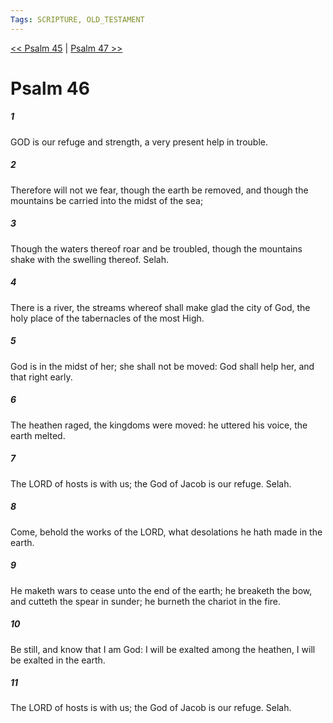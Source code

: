```yaml
---
Tags: SCRIPTURE, OLD_TESTAMENT
---
```


[<< Psalm 45](OLD_TESTAMENT/19_Psalms/Psalm_45.md) | [Psalm 47 >>](OLD_TESTAMENT/19_Psalms/Psalm_47.md)

# Psalm 46

##### 1
 GOD is our refuge and strength, a very present help in trouble.
##### 2
 Therefore will not we fear, though the earth be removed, and though the mountains be carried into the midst of the sea;
##### 3
 Though the waters thereof roar and be troubled, though the mountains shake with the swelling thereof.  Selah.
##### 4
 There is a river, the streams whereof shall make glad the city of God, the holy place of the tabernacles of the most High.
##### 5
 God is in the midst of her; she shall not be moved: God shall help her, and that right early.
##### 6
 The heathen raged, the kingdoms were moved: he uttered his voice, the earth melted.
##### 7
 The LORD of hosts is with us; the God of Jacob is our refuge. Selah.
##### 8
 Come, behold the works of the LORD, what desolations he hath made in the earth.
##### 9
 He maketh wars to cease unto the end of the earth; he breaketh the bow, and cutteth the spear in sunder; he burneth the chariot in the fire.
##### 10
 Be still, and know that I am God: I will be exalted among the heathen, I will be exalted in the earth.
##### 11
 The LORD of hosts is with us; the God of Jacob is our refuge.  Selah.
